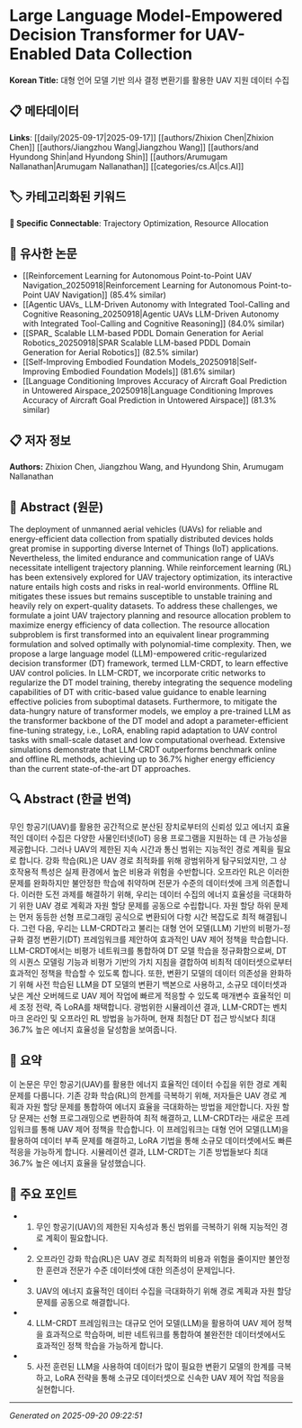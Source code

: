 # Large Language Model-Empowered Decision Transformer for UAV-Enabled Data Collection

**Korean Title:** 대형 언어 모델 기반 의사 결정 변환기를 활용한 UAV 지원 데이터 수집

## 📋 메타데이터

**Links**: [[daily/2025-09-17|2025-09-17]] [[authors/Zhixion Chen|Zhixion Chen]] [[authors/Jiangzhou Wang|Jiangzhou Wang]] [[authors/and Hyundong Shin|and Hyundong Shin]] [[authors/Arumugam Nallanathan|Arumugam Nallanathan]] [[categories/cs.AI|cs.AI]]

## 🏷️ 카테고리화된 키워드
**🔗 Specific Connectable**: Trajectory Optimization, Resource Allocation

## 🔗 유사한 논문
- [[Reinforcement Learning for Autonomous Point-to-Point UAV Navigation_20250918|Reinforcement Learning for Autonomous Point-to-Point UAV Navigation]] (85.4% similar)
- [[Agentic UAVs_ LLM-Driven Autonomy with Integrated Tool-Calling and Cognitive Reasoning_20250918|Agentic UAVs LLM-Driven Autonomy with Integrated Tool-Calling and Cognitive Reasoning]] (84.0% similar)
- [[SPAR_ Scalable LLM-based PDDL Domain Generation for Aerial Robotics_20250918|SPAR Scalable LLM-based PDDL Domain Generation for Aerial Robotics]] (82.5% similar)
- [[Self-Improving Embodied Foundation Models_20250918|Self-Improving Embodied Foundation Models]] (81.6% similar)
- [[Language Conditioning Improves Accuracy of Aircraft Goal Prediction in Untowered Airspace_20250918|Language Conditioning Improves Accuracy of Aircraft Goal Prediction in Untowered Airspace]] (81.3% similar)

## 📋 저자 정보

**Authors:** Zhixion Chen, Jiangzhou Wang, and Hyundong Shin, Arumugam Nallanathan

## 📄 Abstract (원문)

The deployment of unmanned aerial vehicles (UAVs) for reliable and
energy-efficient data collection from spatially distributed devices holds great
promise in supporting diverse Internet of Things (IoT) applications.
Nevertheless, the limited endurance and communication range of UAVs necessitate
intelligent trajectory planning. While reinforcement learning (RL) has been
extensively explored for UAV trajectory optimization, its interactive nature
entails high costs and risks in real-world environments. Offline RL mitigates
these issues but remains susceptible to unstable training and heavily rely on
expert-quality datasets. To address these challenges, we formulate a joint UAV
trajectory planning and resource allocation problem to maximize energy
efficiency of data collection. The resource allocation subproblem is first
transformed into an equivalent linear programming formulation and solved
optimally with polynomial-time complexity. Then, we propose a large language
model (LLM)-empowered critic-regularized decision transformer (DT) framework,
termed LLM-CRDT, to learn effective UAV control policies. In LLM-CRDT, we
incorporate critic networks to regularize the DT model training, thereby
integrating the sequence modeling capabilities of DT with critic-based value
guidance to enable learning effective policies from suboptimal datasets.
Furthermore, to mitigate the data-hungry nature of transformer models, we
employ a pre-trained LLM as the transformer backbone of the DT model and adopt
a parameter-efficient fine-tuning strategy, i.e., LoRA, enabling rapid
adaptation to UAV control tasks with small-scale dataset and low computational
overhead. Extensive simulations demonstrate that LLM-CRDT outperforms benchmark
online and offline RL methods, achieving up to 36.7\% higher energy efficiency
than the current state-of-the-art DT approaches.

## 🔍 Abstract (한글 번역)

무인 항공기(UAV)를 활용한 공간적으로 분산된 장치로부터의 신뢰성 있고 에너지 효율적인 데이터 수집은 다양한 사물인터넷(IoT) 응용 프로그램을 지원하는 데 큰 가능성을 제공합니다. 그러나 UAV의 제한된 지속 시간과 통신 범위는 지능적인 경로 계획을 필요로 합니다. 강화 학습(RL)은 UAV 경로 최적화를 위해 광범위하게 탐구되었지만, 그 상호작용적 특성은 실제 환경에서 높은 비용과 위험을 수반합니다. 오프라인 RL은 이러한 문제를 완화하지만 불안정한 학습에 취약하며 전문가 수준의 데이터셋에 크게 의존합니다. 이러한 도전 과제를 해결하기 위해, 우리는 데이터 수집의 에너지 효율성을 극대화하기 위한 UAV 경로 계획과 자원 할당 문제를 공동으로 수립합니다. 자원 할당 하위 문제는 먼저 동등한 선형 프로그래밍 공식으로 변환되어 다항 시간 복잡도로 최적 해결됩니다. 그런 다음, 우리는 LLM-CRDT라고 불리는 대형 언어 모델(LLM) 기반의 비평가-정규화 결정 변환기(DT) 프레임워크를 제안하여 효과적인 UAV 제어 정책을 학습합니다. LLM-CRDT에서는 비평가 네트워크를 통합하여 DT 모델 학습을 정규화함으로써, DT의 시퀀스 모델링 기능과 비평가 기반의 가치 지침을 결합하여 비최적 데이터셋으로부터 효과적인 정책을 학습할 수 있도록 합니다. 또한, 변환기 모델의 데이터 의존성을 완화하기 위해 사전 학습된 LLM을 DT 모델의 변환기 백본으로 사용하고, 소규모 데이터셋과 낮은 계산 오버헤드로 UAV 제어 작업에 빠르게 적응할 수 있도록 매개변수 효율적인 미세 조정 전략, 즉 LoRA를 채택합니다. 광범위한 시뮬레이션 결과, LLM-CRDT는 벤치마크 온라인 및 오프라인 RL 방법을 능가하며, 현재 최첨단 DT 접근 방식보다 최대 36.7% 높은 에너지 효율성을 달성함을 보여줍니다.

## 📝 요약

이 논문은 무인 항공기(UAV)를 활용한 에너지 효율적인 데이터 수집을 위한 경로 계획 문제를 다룹니다. 기존 강화 학습(RL)의 한계를 극복하기 위해, 저자들은 UAV 경로 계획과 자원 할당 문제를 통합하여 에너지 효율을 극대화하는 방법을 제안합니다. 자원 할당 문제는 선형 프로그래밍으로 변환하여 최적 해결하고, LLM-CRDT라는 새로운 프레임워크를 통해 UAV 제어 정책을 학습합니다. 이 프레임워크는 대형 언어 모델(LLM)을 활용하여 데이터 부족 문제를 해결하고, LoRA 기법을 통해 소규모 데이터셋에서도 빠른 적응을 가능하게 합니다. 시뮬레이션 결과, LLM-CRDT는 기존 방법들보다 최대 36.7% 높은 에너지 효율을 달성했습니다.

## 🎯 주요 포인트

- 1. 무인 항공기(UAV)의 제한된 지속성과 통신 범위를 극복하기 위해 지능적인 경로 계획이 필요합니다.

- 2. 오프라인 강화 학습(RL)은 UAV 경로 최적화의 비용과 위험을 줄이지만 불안정한 훈련과 전문가 수준 데이터셋에 대한 의존성이 문제입니다.

- 3. UAV의 에너지 효율적인 데이터 수집을 극대화하기 위해 경로 계획과 자원 할당 문제를 공동으로 해결합니다.

- 4. LLM-CRDT 프레임워크는 대규모 언어 모델(LLM)을 활용하여 UAV 제어 정책을 효과적으로 학습하며, 비판 네트워크를 통합하여 불완전한 데이터셋에서도 효과적인 정책 학습을 가능하게 합니다.

- 5. 사전 훈련된 LLM을 사용하여 데이터가 많이 필요한 변환기 모델의 한계를 극복하고, LoRA 전략을 통해 소규모 데이터셋으로 신속한 UAV 제어 작업 적응을 실현합니다.

---

*Generated on 2025-09-20 09:22:51*